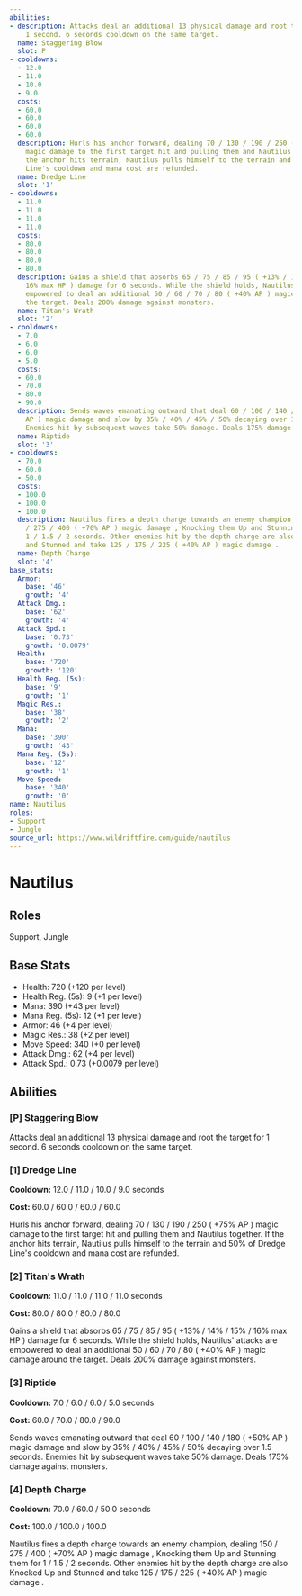 ```yaml
---
abilities:
- description: Attacks deal an additional 13 physical damage and root the target for
    1 second. 6 seconds cooldown on the same target.
  name: Staggering Blow
  slot: P
- cooldowns:
  - 12.0
  - 11.0
  - 10.0
  - 9.0
  costs:
  - 60.0
  - 60.0
  - 60.0
  - 60.0
  description: Hurls his anchor forward, dealing 70 / 130 / 190 / 250 ( +75% AP )
    magic damage to the first target hit and pulling them and Nautilus together. If
    the anchor hits terrain, Nautilus pulls himself to the terrain and 50% of Dredge
    Line's cooldown and mana cost are refunded.
  name: Dredge Line
  slot: '1'
- cooldowns:
  - 11.0
  - 11.0
  - 11.0
  - 11.0
  costs:
  - 80.0
  - 80.0
  - 80.0
  - 80.0
  description: Gains a shield that absorbs 65 / 75 / 85 / 95 ( +13% / 14% / 15% /
    16% max HP ) damage for 6 seconds. While the shield holds, Nautilus' attacks are
    empowered to deal an additional 50 / 60 / 70 / 80 ( +40% AP ) magic damage around
    the target. Deals 200% damage against monsters.
  name: Titan's Wrath
  slot: '2'
- cooldowns:
  - 7.0
  - 6.0
  - 6.0
  - 5.0
  costs:
  - 60.0
  - 70.0
  - 80.0
  - 90.0
  description: Sends waves emanating outward that deal 60 / 100 / 140 / 180 ( +50%
    AP ) magic damage and slow by 35% / 40% / 45% / 50% decaying over 1.5 seconds.
    Enemies hit by subsequent waves take 50% damage. Deals 175% damage against monsters.
  name: Riptide
  slot: '3'
- cooldowns:
  - 70.0
  - 60.0
  - 50.0
  costs:
  - 100.0
  - 100.0
  - 100.0
  description: Nautilus fires a depth charge towards an enemy champion, dealing 150
    / 275 / 400 ( +70% AP ) magic damage , Knocking them Up and Stunning them for
    1 / 1.5 / 2 seconds. Other enemies hit by the depth charge are also Knocked Up
    and Stunned and take 125 / 175 / 225 ( +40% AP ) magic damage .
  name: Depth Charge
  slot: '4'
base_stats:
  Armor:
    base: '46'
    growth: '4'
  Attack Dmg.:
    base: '62'
    growth: '4'
  Attack Spd.:
    base: '0.73'
    growth: '0.0079'
  Health:
    base: '720'
    growth: '120'
  Health Reg. (5s):
    base: '9'
    growth: '1'
  Magic Res.:
    base: '38'
    growth: '2'
  Mana:
    base: '390'
    growth: '43'
  Mana Reg. (5s):
    base: '12'
    growth: '1'
  Move Speed:
    base: '340'
    growth: '0'
name: Nautilus
roles:
- Support
- Jungle
source_url: https://www.wildriftfire.com/guide/nautilus
---
```


# Nautilus

## Roles

Support, Jungle

## Base Stats

- Health: 720 (+120 per level)
- Health Reg. (5s): 9 (+1 per level)
- Mana: 390 (+43 per level)
- Mana Reg. (5s): 12 (+1 per level)
- Armor: 46 (+4 per level)
- Magic Res.: 38 (+2 per level)
- Move Speed: 340 (+0 per level)
- Attack Dmg.: 62 (+4 per level)
- Attack Spd.: 0.73 (+0.0079 per level)

## Abilities

### [P] Staggering Blow

Attacks deal an additional 13 physical damage and root the target for 1 second. 6 seconds cooldown on the same target.

### [1] Dredge Line

**Cooldown:** 12.0 / 11.0 / 10.0 / 9.0 seconds

**Cost:** 60.0 / 60.0 / 60.0 / 60.0

Hurls his anchor forward, dealing 70 / 130 / 190 / 250 ( +75% AP ) magic damage to the first target hit and pulling them and Nautilus together. If the anchor hits terrain, Nautilus pulls himself to the terrain and 50% of Dredge Line's cooldown and mana cost are refunded.

### [2] Titan's Wrath

**Cooldown:** 11.0 / 11.0 / 11.0 / 11.0 seconds

**Cost:** 80.0 / 80.0 / 80.0 / 80.0

Gains a shield that absorbs 65 / 75 / 85 / 95 ( +13% / 14% / 15% / 16% max HP ) damage for 6 seconds. While the shield holds, Nautilus' attacks are empowered to deal an additional 50 / 60 / 70 / 80 ( +40% AP ) magic damage around the target. Deals 200% damage against monsters.

### [3] Riptide

**Cooldown:** 7.0 / 6.0 / 6.0 / 5.0 seconds

**Cost:** 60.0 / 70.0 / 80.0 / 90.0

Sends waves emanating outward that deal 60 / 100 / 140 / 180 ( +50% AP ) magic damage and slow by 35% / 40% / 45% / 50% decaying over 1.5 seconds. Enemies hit by subsequent waves take 50% damage. Deals 175% damage against monsters.

### [4] Depth Charge

**Cooldown:** 70.0 / 60.0 / 50.0 seconds

**Cost:** 100.0 / 100.0 / 100.0

Nautilus fires a depth charge towards an enemy champion, dealing 150 / 275 / 400 ( +70% AP ) magic damage , Knocking them Up and Stunning them for 1 / 1.5 / 2 seconds. Other enemies hit by the depth charge are also Knocked Up and Stunned and take 125 / 175 / 225 ( +40% AP ) magic damage .

